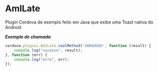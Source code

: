 # AmILate
Plugin Cordova de exemplo feito em Java que exibe uma Toast nativa do Android 

***Exemplo de chamada***
```javascript
cordova.plugins.AmILate.coolMethod('GOKUUUUU', function (result) {
    console.log("sucesso", result);
}, function (err) {
    console.log("erro", err);
});
```      
      

